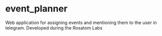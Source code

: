 # event_planner
Web application for assigning events and mentioning them to the user in telegram. Developed during the Rosatom Labs
